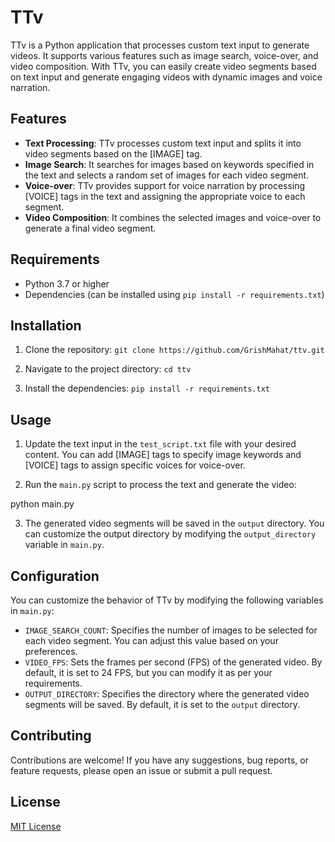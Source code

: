 # TTv

TTv is a Python application that processes custom text input to generate videos. It supports various features such as image search, voice-over, and video composition. With TTv, you can easily create video segments based on text input and generate engaging videos with dynamic images and voice narration.

## Features

- **Text Processing**: TTv processes custom text input and splits it into video segments based on the [IMAGE] tag.
- **Image Search**: It searches for images based on keywords specified in the text and selects a random set of images for each video segment.
- **Voice-over**: TTv provides support for voice narration by processing [VOICE] tags in the text and assigning the appropriate voice to each segment.
- **Video Composition**: It combines the selected images and voice-over to generate a final video segment.

## Requirements

- Python 3.7 or higher
- Dependencies (can be installed using `pip install -r requirements.txt`)

## Installation

1. Clone the repository: `git clone https://github.com/GrishMahat/ttv.git`

2. Navigate to the project directory: `cd ttv`


3. Install the dependencies: `pip install -r requirements.txt`



## Usage

1. Update the text input in the `test_script.txt` file with your desired content. You can add [IMAGE] tags to specify image keywords and [VOICE] tags to assign specific voices for voice-over.

2. Run the `main.py` script to process the text and generate the video:

python main.py


3. The generated video segments will be saved in the `output` directory. You can customize the output directory by modifying the `output_directory` variable in `main.py`.

## Configuration

You can customize the behavior of TTv by modifying the following variables in `main.py`:

- `IMAGE_SEARCH_COUNT`: Specifies the number of images to be selected for each video segment. You can adjust this value based on your preferences.
- `VIDEO_FPS`: Sets the frames per second (FPS) of the generated video. By default, it is set to 24 FPS, but you can modify it as per your requirements.
- `OUTPUT_DIRECTORY`: Specifies the directory where the generated video segments will be saved. By default, it is set to the `output` directory.

## Contributing

Contributions are welcome! If you have any suggestions, bug reports, or feature requests, please open an issue or submit a pull request.

## License

[MIT License](LICENSE)

